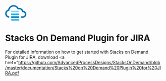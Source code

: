 <img align="center" src="https://github.com/AdvancedProcessDesigns/StacksOnDemand/blob/master/documentation/logo.png" width="72px" />

# Stacks On Demand Plugin for JIRA

For detailed information on how to get started with Stacks on Demand Plugin for JIRA, download <a href="https://github.com/AdvancedProcessDesigns/StacksOnDemand/blob/master/documentation/Stacks%20on%20Demand%20Plugin%20for%20JIRA.pdf</a>

